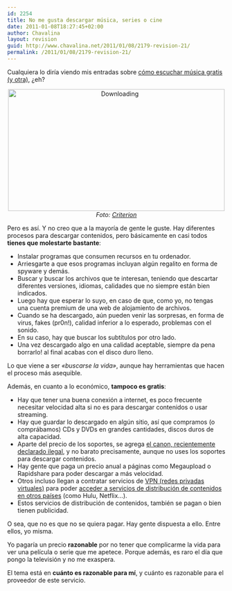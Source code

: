 ```yaml
---
id: 2254
title: No me gusta descargar música, series o cine
date: 2011-01-08T18:27:45+02:00
author: Chavalina
layout: revision
guid: http://www.chavalina.net/2011/01/08/2179-revision-21/
permalink: /2011/01/08/2179-revision-21/
---
```

Cualquiera lo diría viendo mis entradas sobre <a href="http://www.chavalina.net/2009/01/19/escuchar-musica-gratis-mola-iii-spotify-esa-maravilla/" target="_self">cómo escuchar música gratis</a> [(y otra)](http://www.chavalina.net/2006/10/20/post-748/), ¿eh?

<p style="text-align: center;">
  <a title="Downloading por Criterion, en Flickr" href="http://www.flickr.com/photos/criterion/2975658532/"><img class="aligncenter" src="http://farm4.static.flickr.com/3033/2975658532_406e803838.jpg" alt="Downloading" width="500" height="281" /></a><br /> <cite>Foto: <a href="http://www.flickr.com/photos/criterion/2975658532/">Criterion</a></cite>
</p>

Pero es así. Y no creo que a la mayoría de gente le guste. Hay diferentes procesos para descargar contenidos, pero básicamente en casi todos **tienes que molestarte bastante**:

  * Instalar programas que consumen recursos en tu ordenador.
  * Arriesgarte a que esos programas incluyan algún regalito en forma de spyware y demás.
  * Buscar y buscar los archivos que te interesan, teniendo que descartar diferentes versiones, idiomas, calidades que no siempre están bien indicados.
  * Luego hay que esperar lo suyo, en caso de que, como yo, no tengas una cuenta premium de una web de alojamiento de archivos.
  * Cuando se ha descargado, aún pueden venir las sorpresas, en forma de virus, fakes (pr0n!), calidad inferior a lo esperado, problemas con el sonido.
  * En su caso, hay que buscar los subtítulos por otro lado.
  * Una vez descargado algo en una calidad aceptable, siempre da pena borrarlo! al final acabas con el disco duro lleno.

Lo que viene a ser _«buscarse la vida»_, aunque hay herramientas que hacen el proceso más asequible.

Además, en cuanto a lo económico, **tampoco es gratis**:

  * Hay que tener una buena conexión a internet, es poco frecuente necesitar velocidad alta si no es para descargar contenidos o usar streaming.
  * Hay que guardar lo descargado en algún sitio, así que compramos (o comprábamos) CDs y DVDs en grandes cantidades, discos duros de alta capacidad.
  * Aparte del precio de los soportes, se agrega <a href="http://www.rtve.es/noticias/20101021/tribunal-ue-declara-ilegal-canon-digital-aplicado-espana/363681.shtml" target="_blank">el canon, recientemente declarado ilegal</a>, y no barato precisamente, aunque no uses los soportes para descargar contenidos.
  * Hay gente que paga un precio anual a páginas como Megaupload o Rapidshare para poder descargar a más velocidad.
  * Otros incluso llegan a contratar servicios de <a href="http://www.anexom.es/tecnologia/mi-conexion/vpn-%C2%BFque-es-y-para-que-sirve/" target="_blank">VPN (redes privadas virtuales)</a> para poder <a href="http://walhez.com/2009/12/guia-definitiva-para-tener-hulu-netflix-spotify-y-vevo-fuera-de-eua/" target="_blank">acceder a servicios de distribución de contenidos en otros países</a> (como Hulu, Netflix&#8230;).
  * Estos servicios de distribución de contenidos, también se pagan o bien tienen publicidad.

O sea, que no es que no se quiera pagar. Hay gente dispuesta a ello. Entre ellos, yo misma.

Yo pagaría un precio **razonable** por no tener que complicarme la vida para ver una película o serie que me apetece. Porque además, es raro el día que pongo la televisión y no me exaspera.

El tema está en **cuánto es razonable para mí**, y cuánto es razonable para el proveedor de este servicio.